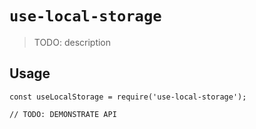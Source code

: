 # `use-local-storage`

> TODO: description

## Usage

```
const useLocalStorage = require('use-local-storage');

// TODO: DEMONSTRATE API
```

